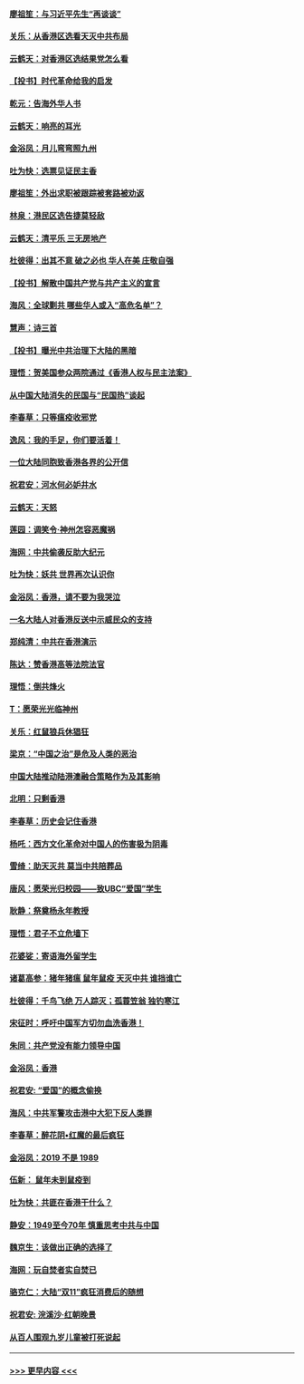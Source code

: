 #### [廖祖笙：与习近平先生“再谈谈”](../pages/nsc993/n11687005.md?t=11282333) 
#### [关乐：从香港区选看天灭中共布局](../pages/nsc993/n11686647.md?t=11282333) 
#### [云鹤天：对香港区选结果党怎么看](../pages/nsc993/n11686216.md?t=11282333) 
#### [【投书】时代革命给我的启发](../pages/nsc993/n11684287.md?t=11282333) 
#### [乾元：告海外华人书](../pages/nsc993/n11684044.md?t=11282333) 
#### [云鹤天：响亮的耳光](../pages/nsc993/n11684254.md?t=11282333) 
#### [金浴凤：月儿弯弯照九州](../pages/nsc993/n11684231.md?t=11282333) 
#### [吐为快：选票见证民主香](../pages/nsc993/n11684206.md?t=11282333) 
#### [廖祖笙：外出求职被跟踪被套路被劝返](../pages/nsc993/n11683874.md?t=11282333) 
#### [林泉：港民区选告捷莫轻敌](../pages/nsc993/n11683930.md?t=11282333) 
#### [云鹤天：清平乐 三无房地产](../pages/nsc993/n11681521.md?t=11282333) 
#### [杜彼得：出其不意 破之必也 华人在美 庄敬自强](../pages/nsc993/n11679554.md?t=11282333) 
#### [【投书】解散中国共产党与共产主义的宣言](../pages/nsc993/n11679177.md?t=11282333) 
#### [海风：全球剿共 哪些华人或入“高危名单”？](../pages/nsc993/n11678617.md?t=11282333) 
#### [慧声：诗三首](../pages/nsc993/n11678848.md?t=11282333) 
#### [【投书】曝光中共治理下大陆的黑暗](../pages/nsc993/n11678674.md?t=11282333) 
#### [理悟：贺美国参众两院通过《香港人权与民主法案》](../pages/nsc993/n11678104.md?t=11282333) 
#### [从中国大陆消失的民国与“民国热”谈起](../pages/nsc993/n11678075.md?t=11282333) 
#### [李春草：只等瘟疫收邪党](../pages/nsc993/n11677308.md?t=11282333) 
#### [逸风：我的手足，你们要活着！](../pages/nsc993/n11676352.md?t=11282333) 
#### [一位大陆同胞致香港各界的公开信](../pages/nsc993/n11675761.md?t=11282333) 
#### [祝君安：河水何必妒井水](../pages/nsc993/n11675746.md?t=11282333) 
#### [云鹤天：天怒](../pages/nsc993/n11675718.md?t=11282333) 
#### [莲园：调笑令‧神州怎容恶魔祸](../pages/nsc993/n11675648.md?t=11282333) 
#### [海网：中共偷袭反助大纪元](../pages/nsc993/n11673515.md?t=11282333) 
#### [吐为快：妖共 世界再次认识你](../pages/nsc993/n11673506.md?t=11282333) 
#### [金浴凤：香港，请不要为我哭泣](../pages/nsc993/n11673248.md?t=11282333) 
#### [一名大陆人对香港反送中示威民众的支持](../pages/nsc993/n11672615.md?t=11282333) 
#### [郑纯清：中共在香港演示](../pages/nsc993/n11670539.md?t=11282333) 
#### [陈达：赞香港高等法院法官](../pages/nsc993/n11669542.md?t=11282333) 
#### [理悟：倒共烽火](../pages/nsc993/n11668844.md?t=11282333) 
#### [T：愿荣光光临神州](../pages/nsc993/n11668421.md?t=11282333) 
#### [关乐：红鼠狼兵休猖狂](../pages/nsc993/n11668378.md?t=11282333) 
#### [梁京：“中国之治”是危及人类的恶治](../pages/nsc993/n11668328.md?t=11282333) 
#### [中国大陆推动陆港澳融合策略作为及其影响](../pages/nsc993/n11668157.md?t=11282333) 
#### [北明：只剩香港](../pages/nsc993/n11668002.md?t=11282333) 
#### [李春草：历史会记住香港](../pages/nsc993/n11667927.md?t=11282333) 
#### [杨吒：西方文化革命对中国人的伤害极为阴毒](../pages/nsc993/n11664521.md?t=11282333) 
#### [雪绮：助天灭共 莫当中共陪葬品](../pages/nsc993/n11662650.md?t=11282333) 
#### [唐风：愿荣光归校园——致UBC“爱国”学生](../pages/nsc993/n11662194.md?t=11282333) 
#### [耿静：祭奠杨永年教授](../pages/nsc993/n11662514.md?t=11282333) 
#### [理悟：君子不立危墙下](../pages/nsc993/n11662172.md?t=11282333) 
#### [花婆娑：寄语海外留学生](../pages/nsc993/n11662121.md?t=11282333) 
#### [诸葛高参：猪年猪瘟 鼠年鼠疫 天灭中共 谁挡谁亡](../pages/nsc993/n11661980.md?t=11282333) 
#### [杜彼得：千鸟飞绝 万人踪灭；孤蓑笠翁 独钓寒江](../pages/nsc993/n11661170.md?t=11282333) 
#### [宋征时：呼吁中国军方切勿血洗香港！](../pages/nsc993/n11415318.md?t=11282333) 
#### [朱同：共产党没有能力领导中国](../pages/nsc993/n11660421.md?t=11282333) 
#### [金浴凤：香港](../pages/nsc993/n11660419.md?t=11282333) 
#### [祝君安: “爱国”的概念偷换](../pages/nsc993/n11659706.md?t=11282333) 
#### [海风：中共军警攻击港中大犯下反人类罪](../pages/nsc993/n11659632.md?t=11282333) 
#### [李春草：醉花阴•红魔的最后疯狂](../pages/nsc993/n11659287.md?t=11282333) 
#### [金浴凤：2019 不是 1989](../pages/nsc993/n11657663.md?t=11282333) 
#### [伍新： 鼠年未到鼠疫到](../pages/nsc993/n11655098.md?t=11282333) 
#### [吐为快：共匪在香港干什么？](../pages/nsc993/n11654891.md?t=11282333) 
#### [静安：1949至今70年 慎重思考中共与中国](../pages/nsc993/n11651244.md?t=11282333) 
#### [魏京生：该做出正确的选择了](../pages/nsc993/n11653084.md?t=11282333) 
#### [海网：玩自焚者实自焚已](../pages/nsc993/n11652423.md?t=11282333) 
#### [骆克仁：大陆“双11”疯狂消费后的随想](../pages/nsc993/n11652305.md?t=11282333) 
#### [祝君安: 浣溪沙·红朝晚景](../pages/nsc993/n11652258.md?t=11282333) 
#### [从百人围观九岁儿童被打死说起](../pages/nsc993/n11651030.md?t=11282333) 

----
#### [ >>> 更早内容 <<< ](../indexes/nsc993-earlier.md)

